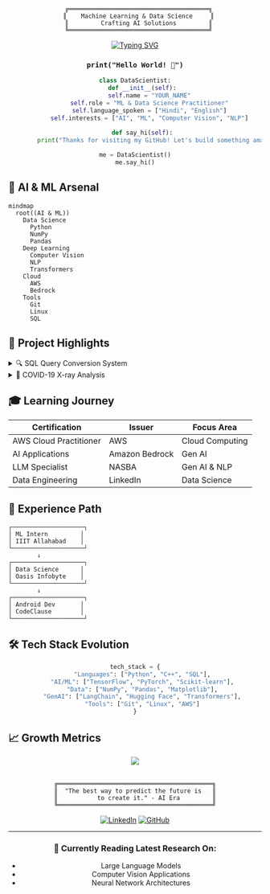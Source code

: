 <div align="center">
  
```ascii
  ╔═══════════════════════════════════════╗
  ║    Machine Learning & Data Science     ║
  ║         Crafting AI Solutions         ║
  ╚═══════════════════════════════════════╝
```

[![Typing SVG](https://readme-typing-svg.herokuapp.com?font=Fira+Code&pause=1000&color=00C2FF&center=true&vCenter=true&width=435&lines=AI+%26+ML+Explorer;Data+Science+Enthusiast;Python+Developer;Always+Learning)](https://git.io/typing-svg)

</div>

<div align="center">
  
### `print("Hello World! 👋")`
```python
class DataScientist:
    def __init__(self):
        self.name = "YOUR_NAME"
        self.role = "ML & Data Science Practitioner"
        self.language_spoken = ["Hindi", "English"]
        self.interests = ["AI", "ML", "Computer Vision", "NLP"]
    
    def say_hi(self):
        print("Thanks for visiting my GitHub! Let's build something amazing together!")

me = DataScientist()
me.say_hi()
```
</div>

## 🤖 AI & ML Arsenal

```mermaid
mindmap
  root((AI & ML))
    Data Science
      Python
      NumPy
      Pandas
    Deep Learning
      Computer Vision
      NLP
      Transformers
    Cloud
      AWS
      Bedrock
    Tools
      Git
      Linux
      SQL
```

## 🚀 Project Highlights

<details>
<summary>🔍 SQL Query Conversion System</summary>

```sql
-- Converting complex SQL queries intelligently
SELECT project, impact, technology
FROM portfolio
WHERE project = 'SQL Converter'
```
- Automated SQL query transformation
- Enhanced query processing efficiency
- Smart syntax handling
</details>

<details>
<summary>🏥 COVID-19 X-ray Analysis</summary>

```python
# Deep Learning for Medical Imaging
class CovidDetector(nn.Module):
    """Using AI for healthcare"""
    pass  # Advanced CV implementation
```
- Deep learning for medical diagnosis
- Image processing pipeline
- High accuracy detection system
</details>

## 🎓 Learning Journey

<div align="center">

| Certification | Issuer | Focus Area |
|--------------|---------|------------|
| AWS Cloud Practitioner | AWS | Cloud Computing |
| AI Applications | Amazon Bedrock | Gen AI |
| LLM Specialist | NASBA | Gen AI & NLP |
| Data Engineering | LinkedIn | Data Science |

</div>

## 💼 Experience Path
```
┌────────────────────┐
│ ML Intern         │
│ IIIT Allahabad    │
└────────────────────┘
        ↓
┌────────────────────┐
│ Data Science      │
│ Oasis Infobyte    │
└────────────────────┘
        ↓
┌────────────────────┐
│ Android Dev       │
│ CodeClause        │
└────────────────────┘
```

## 🛠 Tech Stack Evolution

<div align="center">

```python
tech_stack = {
    "Languages": ["Python", "C++", "SQL"],
    "AI/ML": ["TensorFlow", "PyTorch", "Scikit-learn"],
    "Data": ["NumPy", "Pandas", "Matplotlib"],
    "GenAI": ["LangChain", "Hugging Face", "Transformers"],
    "Tools": ["Git", "Linux", "AWS"]
}
```

</div>

## 📈 Growth Metrics

<div align="center">
  <img src="https://github-readme-stats.vercel.app/api?username=YOURUSERNAME&show_icons=true&theme=radical" />
</div>

<br>

<div align="center">

```ascii
╔═══════════════════════════════════════════╗
║  "The best way to predict the future is   ║
║           to create it." - AI Era         ║
╚═══════════════════════════════════════════╝
```

[![LinkedIn](https://img.shields.io/badge/LinkedIn-Connect-blue?style=for-the-badge&logo=linkedin)](YOUR_LINKEDIN)
[![GitHub](https://img.shields.io/badge/GitHub-Follow-black?style=for-the-badge&logo=github)](YOUR_GITHUB)

</div>

---
<div align="center">
  
### 🎯 Currently Reading Latest Research On:
- Large Language Models
- Computer Vision Applications
- Neural Network Architectures

</div>
